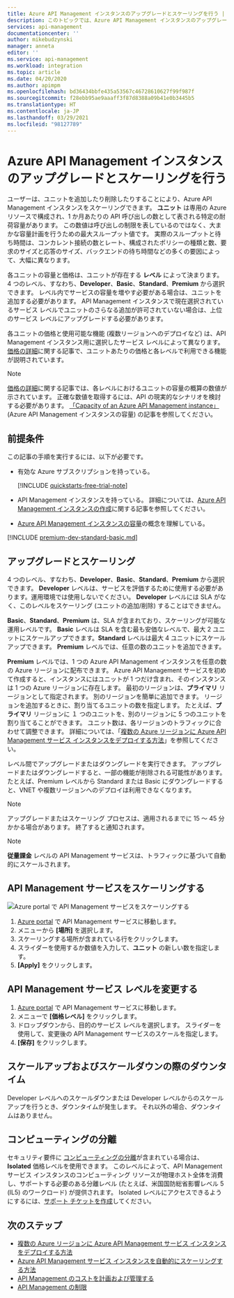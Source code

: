 ```yaml
---
title: Azure API Management インスタンスのアップグレードとスケーリングを行う | Microsoft Docs
description: このトピックでは、Azure API Management インスタンスのアップグレードとスケーリングを行う方法について説明します。
services: api-management
documentationcenter: ''
author: mikebudzynski
manager: anneta
editor: ''
ms.service: api-management
ms.workload: integration
ms.topic: article
ms.date: 04/20/2020
ms.author: apimpm
ms.openlocfilehash: bd36434bbfe435a53567c46728610627f99f987f
ms.sourcegitcommit: f28ebb95ae9aaaff3f87d8388a09b41e0b3445b5
ms.translationtype: HT
ms.contentlocale: ja-JP
ms.lasthandoff: 03/29/2021
ms.locfileid: "98127789"
---
```

# <a name="upgrade-and-scale-an-azure-api-management-instance"></a>Azure API Management インスタンスのアップグレードとスケーリングを行う  

ユーザーは、ユニットを追加したり削除したりすることにより、Azure API Management インスタンスをスケーリングできます。 **ユニット** は専用の Azure リソースで構成され、1 か月あたりの API 呼び出しの数として表される特定の耐荷容量があります。 この数値は呼び出しの制限を表しているのではなく、大まかな容量計画を行うための最大スループット値です。 実際のスループットと待ち時間は、コンカレント接続の数とレート、構成されたポリシーの種類と数、要求のサイズと応答のサイズ、バックエンドの待ち時間などの多くの要因によって、大幅に異なります。

各ユニットの容量と価格は、ユニットが存在する **レベル** によって決まります。 4 つのレベル、すなわち、**Developer**、**Basic**、**Standard**、**Premium** から選択できます。 レベル内でサービスの容量を増やす必要がある場合は、ユニットを追加する必要があります。 API Management インスタンスで現在選択されているサービス レベルでユニットのさらなる追加が許可されていない場合は、上位のサービス レベルにアップグレードする必要があります。

各ユニットの価格と使用可能な機能 (複数リージョンへのデプロイなど) は、API Management インスタンス用に選択したサービス レベルによって異なります。 [価格の詳細](https://azure.microsoft.com/pricing/details/api-management/?ref=microsoft.com&utm_source=microsoft.com&utm_medium=docs&utm_campaign=visualstudio)に関する記事で、ユニットあたりの価格と各レベルで利用できる機能が説明されています。 

>[!NOTE]
>[価格の詳細](https://azure.microsoft.com/pricing/details/api-management/?ref=microsoft.com&utm_source=microsoft.com&utm_medium=docs&utm_campaign=visualstudio)に関する記事では、各レベルにおけるユニットの容量の概算の数値が示されています。 正確な数値を取得するには、API の現実的なシナリオを検討する必要があります。 [「Capacity of an Azure API Management instance」](api-management-capacity.md)(Azure API Management インスタンスの容量) の記事を参照してください。

## <a name="prerequisites"></a>前提条件

この記事の手順を実行するには、以下が必要です。

+ 有効な Azure サブスクリプションを持っている。

    [!INCLUDE [quickstarts-free-trial-note](../../includes/quickstarts-free-trial-note.md)]

+ API Management インスタンスを持っている。 詳細については、[Azure API Management インスタンスの作成](get-started-create-service-instance.md)に関する記事を参照してください。

+ [Azure API Management インスタンスの容量](api-management-capacity.md)の概念を理解している。

[!INCLUDE [premium-dev-standard-basic.md](../../includes/api-management-availability-premium-dev-standard-basic.md)]

## <a name="upgrade-and-scale"></a>アップグレードとスケーリング  

4 つのレベル、すなわち、**Developer**、**Basic**、**Standard**、**Premium** から選択できます。 **Developer** レベルは、サービスを評価するために使用する必要があります。運用環境では使用しないでください。 **Developer** レベルには SLA がなく、このレベルをスケーリング (ユニットの追加/削除) することはできません。 

**Basic**、**Standard**、**Premium** は、SLA が含まれており、スケーリングが可能な運用レベルです。 **Basic**  レベルは SLA を含む最も安価なレベルで、最大 2 ユニットにスケールアップできます。**Standard** レベルは最大 4 ユニットにスケールアップできます。 **Premium** レベルでは、任意の数のユニットを追加できます。

**Premium** レベルでは、1 つの Azure API Management インスタンスを任意の数の Azure リージョンに配布できます。 Azure API Management サービスを初めて作成すると、インスタンスにはユニットが 1 つだけ含まれ、そのインスタンスは 1 つの Azure リージョンに存在します。 最初のリージョンは、**プライマリ** リージョンとして指定されます。 別のリージョンを簡単に追加できます。 リージョンを追加するときに、割り当てるユニットの数を指定します。 たとえば、**プライマリ** リージョンに １ つのユニットを、別のリージョンに 5 つのユニットを割り当てることができます。 ユニット数は、各リージョンのトラフィックに合わせて調整できます。 詳細については、「[複数の Azure リージョンに Azure API Management サービス インスタンスをデプロイする方法](api-management-howto-deploy-multi-region.md)」を参照してください。

レベル間でアップグレードまたはダウングレードを実行できます。 アップグレードまたはダウングレードすると、一部の機能が削除される可能性があります。たとえば、Premium レベルから Standard または Basic にダウングレードすると、VNET や複数リージョンへのデプロイは利用できなくなります。

> [!NOTE]
> アップグレードまたはスケーリング プロセスは、適用されるまでに 15 ～ 45 分かかる場合があります。 終了すると通知されます。

> [!NOTE]
> **従量課金** レベルの API Management サービスは、トラフィックに基づいて自動的にスケールされます。

## <a name="scale-your-api-management-service"></a>API Management サービスをスケーリングする

![Azure portal で API Management サービスをスケーリングする](./media/upgrade-and-scale/portal-scale.png)

1. [Azure portal](https://portal.azure.com/) で API Management サービスに移動します。
2. メニューから **[場所]** を選択します。
3. スケーリングする場所が含まれている行をクリックします。
4. スライダーを使用するか数値を入力して、**ユニット** の新しい数を指定します。
5. **[Apply]** をクリックします。

## <a name="change-your-api-management-service-tier"></a>API Management サービス レベルを変更する

1. [Azure portal](https://portal.azure.com/) で API Management サービスに移動します。
2. メニューで **[価格レベル]** をクリックします。
3. ドロップダウンから、目的のサービス レベルを選択します。 スライダーを使用して、変更後の API Management サービスのスケールを指定します。
4. **[保存]** をクリックします。

## <a name="downtime-during-scaling-up-and-down"></a>スケールアップおよびスケールダウンの際のダウンタイム
Developer レベルへのスケールダウンまたは Developer レベルからのスケールアップを行うとき、ダウンタイムが発生します。 それ以外の場合、ダウンタイムはありません。 

## <a name="compute-isolation"></a>コンピューティングの分離
セキュリティ要件に [コンピューティングの分離](../azure-government/azure-secure-isolation-guidance.md#compute-isolation)が含まれている場合は、**Isolated** 価格レベルを使用できます。 このレベルによって、API Management サービス インスタンスのコンピューティング リソースが物理ホスト全体を消費し、サポートする必要のある分離レベル (たとえば、米国国防総省影響レベル 5 (IL5) のワークロード) が提供されます。 Isolated レベルにアクセスできるようにするには、[サポート チケットを作成](../azure-portal/supportability/how-to-create-azure-support-request.md)してください。 



## <a name="next-steps"></a>次のステップ

- [複数の Azure リージョンに Azure API Management サービス インスタンスをデプロイする方法](api-management-howto-deploy-multi-region.md)
- [Azure API Management サービス インスタンスを自動的にスケーリングする方法](api-management-howto-autoscale.md)
- [API Management のコストを計画および管理する](plan-manage-costs.md)
- [API Management の制限](../azure-resource-manager/management/azure-subscription-service-limits.md#api-management-limits)